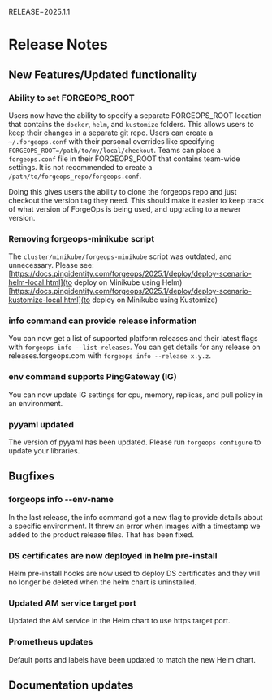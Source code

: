RELEASE=2025.1.1
# Release Notes  

## New Features/Updated functionality

### Ability to set FORGEOPS_ROOT

Users now have the ability to specify a separate FORGEOPS_ROOT location that contains the `docker`, `helm`, and `kustomize` folders. This allows users to keep their changes in a separate git repo. Users can create a `~/.forgeops.conf` with their personal overrides like specifying `FORGEOPS_ROOT=/path/to/my/local/checkout`. Teams can place a `forgeops.conf` file in their FORGEOPS_ROOT that contains team-wide settings. It is not recommended to create a `/path/to/forgeops_repo/forgeops.conf`.

Doing this gives users the ability to clone the forgeops repo and just checkout the version tag they need. This should make it easier to keep track of what version of ForgeOps is being used, and upgrading to a newer version.

### Removing forgeops-minikube script

The `cluster/minikube/forgeops-minikube` script was outdated, and unnecessary.
Please see:
[https://docs.pingidentity.com/forgeops/2025.1/deploy/deploy-scenario-helm-local.html](to deploy on Minikube using Helm)
[https://docs.pingidentity.com/forgeops/2025.1/deploy/deploy-scenario-kustomize-local.html](to deploy on Minikube using Kustomize)

### info command can provide release information

You can now get a list of supported platform releases and their latest flags
with `forgeops info --list-releases`. You can get details for any release on
releases.forgeops.com with `forgeops info --release x.y.z`.

### env command supports PingGateway (IG)

You can now update IG settings for cpu, memory, replicas, and pull policy in an
environment.

### pyyaml updated

The version of pyyaml has been updated. Please run `forgeops configure` to update your libraries.

## Bugfixes

### forgeops info --env-name

In the last release, the info command got a new flag to provide details about a
specific environment. It threw an error when images with a timestamp we added
to the product release files. That has been fixed.

### DS certificates are now deployed in helm pre-install
Helm pre-install hooks are now used to deploy DS certificates and they will no
longer be deleted when the helm chart is uninstalled.

### Updated AM service target port
Updated the AM service in the Helm chart to use https target port.

### Prometheus updates
Default ports and labels have been updated to match the new Helm chart.

## Documentation updates

